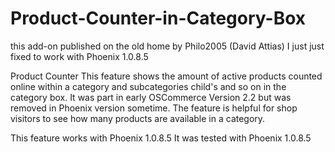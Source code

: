 # Product-Counter-in-Category-Box

this add-on published on the old home by Philo2005 (David Attias)
I just just fixed to work with Phoenix 1.0.8.5

Product Counter
This feature shows the amount of active products counted online within a category and subcategories child's and so on in the category box. 
It was part in early OSCommerce Version 2.2 but was removed in Phoenix version sometime. 
The feature is helpful for shop visitors to see how many products are available in a category.

This feature works with Phoenix 1.0.8.5 
It was tested with Phoenix 1.0.8.5 




